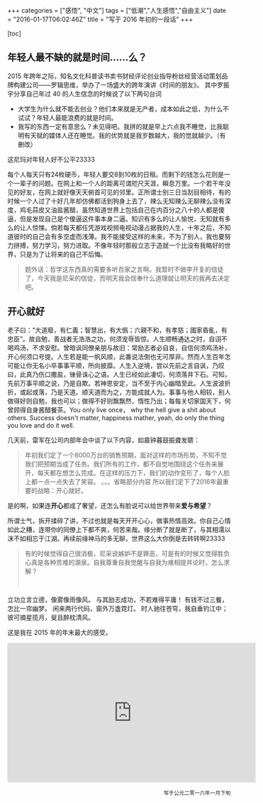 +++
categories = ["感悟", "中文"]
tags = ["低潮","人生感悟","自由主义"]
date = "2016-01-17T06:02:46Z"
title = "写于 2016 年初的一段话"
+++


[toc]

年轻人最不缺的就是时间……么？
------

2015 年跨年之际，知名文化科普读书卖书财经评论创业指导粉丝经营活动策划品牌构建公司——罗辑思维，举办了一场盛大的跨年演讲《时间的朋友》。
其中罗振宇分享自己年过 40 的人生信念的时候说了以下两句台词

* 大学生为什么就不能去创业？他们本来就是无产者，成本如此之低，为什么不试试？年轻人最能浪费的就是时间。
* 我写的东西一定有意思么？未见得吧。我拼的就是早上六点我不睡觉，比我聪明有天赋的媒体人还在睡觉。我的优势就是我岁数越大，我的觉就越少。（有删改）

这尼玛对年轻人好不公平23333

每个人每天只有24枚硬币，年轻人要交8到10枚的日租。而剩下的钱怎么花则是一个一辈子的问题。在网上和一个人的距离可谓咫尺天涯，瞬息万里。一个若干年没见的好友，在网上就好像天天俯首可见的邻里。正所谓士别三日当刮目相待，有的时候一个人过了十好几年却仿佛都活到狗身上去了，辣么无知辣么无聊辣么没有深度，鸡毛蒜皮又油盐酱醋，虽然知道世界上包括自己在内百分之八十的人都是傻逼，但是发现自己是个傻逼这件事本身二逼。知识有多么的让人愉悦，无知就有多么的让人惊悚。倘若每天都任凭游戏视频电视动漫占据我的人生，十年之后，不知道彼时的自己会有多空虚而浅薄。我不能接受这样的未来，不为了别人，我也要努力拼搏，努力学习，努力进取。不像年轻时那般立志于造就一个比没有我略好的世界，只是为了让将来的自己不后悔。

> 题外话：哲学这东西真的需要多听百家之言啊。我暂时不做李开复的信徒了，今天我是尼采的信徒，而明天我会信奉什么道理就让明天的我再去决定吧。


开心就好
------

老子曰：“大道廢，有仁義；智慧出，有大僞；六親不和，有孝慈；國家昏亂，有忠臣”。故自勉，善战者无浩浩之功，何须宠辱皆惊。人生顺畅通达之时，自诩不喝鸡汤，不求安慰。曾暗讽同僚亲朋与故旧：常励志者必自哀，自信何须鸡汤补，开心何须口号提。人生若是能一帆风顺，此番说法倒也无可厚非。然而人生百年怎可能让你无名小卒事事平顺，所向披靡。人生入逆境，尝以先前之言自讽，乃叹曰，此真乃伤口撒盐，锉骨诛心之语。人生已经如此凄切，何须落井下石。可知，先前万事平顺之说，乃是自欺。若神思安定，当不至于内心幽暗至此。人生波波折折，或起或落，乃是天道。顺天道而为之，方能成就人为。事事与他人相较，别人做得好则自勉，我也可以；做得不好则飘飘然，惰性乃出；每每关切家国天下，何曾顾得自身酱醋餐茶。You only live once， why the hell give a shit about others. Success doesn't matter, happiness mather, yeah, do only the thing you love and do it well.

几天前，雷军在公司内部年会中谈了以下内容，如晨钟暮鼓振聋发聩：

> 年初我们定了一个8000万台的销售预期，面对这样的市场形势，不知不觉我们把预期当成了任务。我们所有的工作，都不自觉地围绕这个任务来展开，每天都在想怎么完成。在这样的压力下，我们的动作变形了，每个人脸上都一点一点失去了笑容。
> 。。。省略部分内容
> 所以我们定下了2016年最重要的战略：开心就好。

是的啊，如果连**开心**都成了奢望，还怎么有脸说可以给世界带来**爱与希望**？

所谓士气，拆开揉碎了讲，不过也就是每天开开心心，做事热情高效。你自己心情如此之糟，连带你的同僚上下都不爽，何苦来哉。缘分断了就是断了，与其相濡以沫不如相忘于江湖。再续前缘神马的多无聊，世界这么大你倒是去转转啊23333

> 有的时候觉得自己很消极，尼采说嫉妒不是罪恶，可是有的时候又觉得胜负心真是各种苦难的源泉。自我尊重自我觉醒与自我为难相提并论时，怎么求解？
> <pre>
立功立言立德，像雾像雨像风。
与其励志成功，不若难得平庸！
有钱不过三餐，怎比一帘幽梦。
闲来两行代码，窗外万盏霓灯。
时人驰往苍穹，我自垂钓江中；
彼可摘星揽月，叟且醉枕清风。
</pre>

这是我在 2015 年的年末最大的感受。

<iframe width="560" height="315" src="https://www.youtube.com/embed/xCvV_4qu78U" frameborder="0" allowfullscreen></iframe>


<small style="float:right">写于公元二零一六年一月下旬</small>